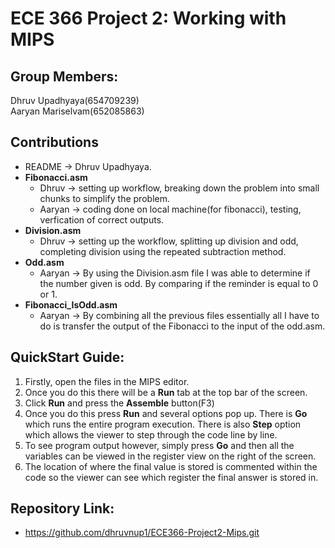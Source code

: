 # ECE 366 Project 2: Working with MIPS

## Group Members:
Dhruv Upadhyaya(654709239)   
Aaryan Mariselvam(652085863) 

## Contributions
* README -> Dhruv Upadhyaya. 
* **Fibonacci.asm**
    - Dhruv -> setting up workflow, breaking down the problem into small chunks to simplify the problem. 
    - Aaryan -> coding done on local machine(for fibonacci), testing, verfication of correct outputs.
* **Division.asm**
    - Dhruv -> setting up the workflow, splitting up division and odd, completing division using the repeated subtraction method.
* **Odd.asm**
    - Aaryan -> By using the Division.asm file I was able to determine if the number given is odd. By comparing if the reminder is equal to 0 or 1.  
* **Fibonacci_IsOdd.asm**
    - Aaryan -> By combining all the previous files essentially all I have to do is transfer the output of the Fibonacci to the input of the odd.asm. 
 

## QuickStart Guide:
1. Firstly, open the files in the MIPS editor.
2. Once you do this there will be a **Run** tab at the top bar of the screen.
3. Click **Run** and press the **Assemble** button(F3)
4. Once you do this press **Run** and several options pop up. There is **Go** which runs the entire program execution. There is also **Step** option which allows the viewer to step through the code line by line.
5. To see program output however, simply press **Go** and then all the variables can be viewed in the register view on the right of the screen.
6. The location of where the final value is stored is commented within the code so the viewer can see which register the final answer is stored in. 
  
## Repository Link:
- https://github.com/dhruvnup1/ECE366-Project2-Mips.git

